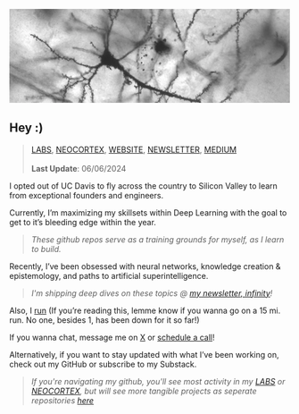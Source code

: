 ![Header](./backlog/rneurons-1.png)

## Hey :)

>[LABS](https://github.com/vxnuaj/LABS), [NEOCORTEX](https://github.com/vxnuaj/NEOCORTEX), [WEBSITE](https://vxnuaj.life), [NEWSLETTER](https://vxnuaj.substack.com), [MEDIUM](https://medium.com/@vxnuaj)<br><br>
> **Last Update**: 06/06/2024

I opted out of UC Davis to fly across the country to Silicon Valley to learn
from exceptional founders and engineers.

Currently, I’m maximizing my skillsets within Deep Learning with the goal
to get to it’s bleeding edge within the year.

> _These github repos serve as a training grounds for myself, as I learn to build._

Recently, I’ve been obsessed with neural networks, knowledge creation &
epistemology, and paths to artificial superintelligence.

> _I'm shipping deep dives on these topics @ [my newsletter, infinity](https://vxnuaj.substack.com/s/infinity)!_

Also, I [run](https://strava.com/vxnuaj) (If you’re reading this, lemme know if you wanna go on a 15 mi. run. No one, besides 1, has been down for it so far!)

If you wanna chat, message me on [X](https://x.com/vxnuaj) or [schedule a call](https://cal.com/vxnuaj)!

Alternatively, if you want to stay updated with what I’ve been working on,
check out my GitHub or subscribe to my Substack.

>_If you're navigating my github, you'll see most activity in my [LABS](https://github.com/vxnuaj/LABS) or [NEOCORTEX](https://github.com/vxnuaj/NEOCORTEX), but will see more tangible projects as seperate repositories [here](https://github.com/vxnuaj?tab=repositories)_
